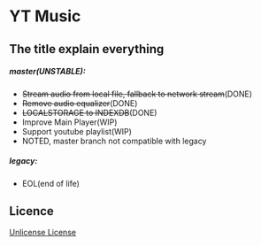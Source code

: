 # YT Music

## The title explain everything

##### master(UNSTABLE):
- ~~Stream audio from local file, fallback to network stream~~(DONE)
- ~~Remove audio equalizer~~(DONE)
- ~~LOCALSTORAGE to INDEXDB~~(DONE)
- Improve Main Player(WIP)
- Support youtube playlist(WIP)
- NOTED, master branch not compatible with legacy

##### legacy:
- EOL(end of life)

 
## Licence

[Unlicense License](https://github.com/arma7x/kai-yt-music/blob/master/LICENSE.txt)
